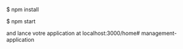 $ npm install

$ npm start

and lance votre application at localhost:3000/home# management-application
